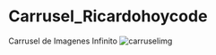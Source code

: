 # Carrusel_Ricardohoycode
Carrusel de Imagenes Infinito
![carruselimg](https://user-images.githubusercontent.com/94667856/155829388-31092975-a6a3-46b1-b48f-5eda3dfda543.jpg)

